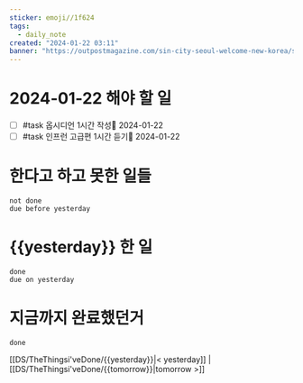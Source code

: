 ```yaml
---
sticker: emoji//1f624
tags:
  - daily_note
created: "2024-01-22 03:11"
banner: "https://outpostmagazine.com/sin-city-seoul-welcome-new-korea/seoul-skyline-photo/"
---
```


# 2024-01-22 해야 할 일

- [ ] #task 옵시디언 1시간 작성📅 2024-01-22
- [ ] #task 인프런 고급편 1시간 듣기📅 2024-01-22

# 한다고 하고 못한 일들
```tasks
not done
due before yesterday
```
# {{yesterday}} 한 일
```tasks
done
due on yesterday
```
# 지금까지 완료했던거 
```tasks
done
```
[[DS/TheThingsi'veDone/{{yesterday}}|< yesterday]] | [[DS/TheThingsi'veDone/{{tomorrow}}|tomorrow >]]